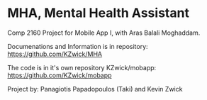 # MHA, Mental Health Assistant

Comp 2160 Project for Mobile App I, with Aras Balali Moghaddam.

Documenations and Information is in repository:
https://github.com/KZwick/MHA

The code is in it's own repository KZwick/mobapp:
https://github.com/KZwick/mobapp

Project by:
Panagiotis Papadopoulos (Taki)
and
Kevin Zwick
